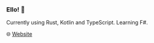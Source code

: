 ### Ello! 👋

Currently using Rust, Kotlin and TypeScript. Learning F#.

:globe_with_meridians: [Website](https://codyq.me)
